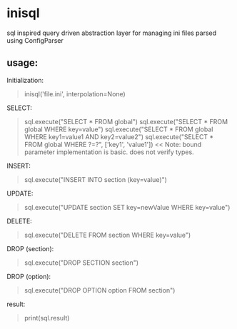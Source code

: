 # inisql
sql inspired query driven abstraction layer for managing ini files parsed using ConfigParser 

## usage:

Initialization:
> inisql('file.ini', interpolation=None)

SELECT:
> sql.execute("SELECT * FROM global")
> sql.execute("SELECT * FROM global WHERE key=value")
> sql.execute("SELECT * FROM global WHERE key1=value1 AND key2=value2")
> sql.execute("SELECT * FROM global WHERE ?=?", ['key1', 'value1']) << Note: bound parameter implementation is basic. does not verify types.

INSERT:
> sql.execute("INSERT INTO section (key=value)")

UPDATE:
> sql.execute("UPDATE section SET key=newValue WHERE key=value")

DELETE:
> sql.execute("DELETE FROM section WHERE key=value")

DROP (section):
> sql.execute("DROP SECTION section")

DROP (option):
> sql.execute("DROP OPTION option FROM section")

result:
> print(sql.result)
